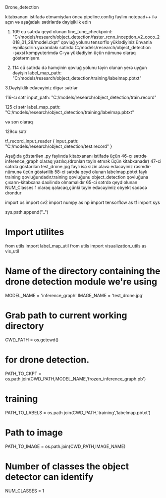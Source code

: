 

Drone_detection

kitabxananı istifadə etməmişdən öncə pipeline.config faylını notepad++ ilə açın və aşağıdakı sətirlərdə dəyişiklik edin
1. 109 cu sətrdə qeyd olunan fine_tune_checkpoint: "C:/models/research/object_detection/faster_rcnn_inception_v2_coco_2018_01_28/model.ckpt"
qovluğ yolunu tensorflo yüklədiyiniz ünvanla eyniləşdirin.yuxarıdakı sətirdə C:/models/research/object_detection 
-şəxsi kompyuterimdə C-yə yüklədiyim üçün nümunə olaraq göstərmişəm.

2. 114 cü sətirdə də həmçinin qovluğ yolunu təyin olunan yerə uyğun dəyişin
label_map_path: "C:/models/research/object_detection/training/labelmap.pbtxt"

3.Dəyişiklik edəcəyiniz digər sətrlər

116-cı sətr   input_path: "C:/models/research/object_detection/train.record"

125 ci sətr   label_map_path: "C:/models/research/object_detection/training/labelmap.pbtxt"

və son olaraq 

129cu sətr

tf_record_input_reader {
    input_path: "C:/models/research/object_detection/test.record"
  }






Aşağıda göstərilən .py faylında kitabxananı istifadə üçün 46-cı sətrdə inference_graph olaraq yazılıq.(dronları təyin etmək üçün kitabxanadır)
47-ci sətrdə göstərilən test_drone.jpg faylı isə sizin əlavə edəcəyiniz rəsmdir-nümunə üçün göstərilib
58-ci sətrdə qeyd olunan labelmap.pbtxt faylı training qovluğundadır.training qovluğunu object_detection qovluğuna çıxarın-kitabxana daxilində olmamalıdır
65-ci sətrdə qeyd olunan NUM_Classes 1 olaraq qalacaq,çünki təyin edəcəyimiz obyekt sadəcə drondur

import os
import cv2
import numpy as np
import tensorflow as tf
import sys


sys.path.append("..")

# Import utilites
from utils import label_map_util
from utils import visualization_utils as vis_util

# Name of the directory containing the drone detection module we're using
MODEL_NAME = 'inference_graph' 
IMAGE_NAME = 'test_drone.jpg'

# Grab path to current working directory
CWD_PATH = os.getcwd()


# for drone detection.
PATH_TO_CKPT = os.path.join(CWD_PATH,MODEL_NAME,'frozen_inference_graph.pb')
</h1>


# training 
PATH_TO_LABELS = os.path.join(CWD_PATH,'training','labelmap.pbtxt')

# Path to image
PATH_TO_IMAGE = os.path.join(CWD_PATH,IMAGE_NAME)

# Number of classes the object detector can identify
NUM_CLASSES = 1


